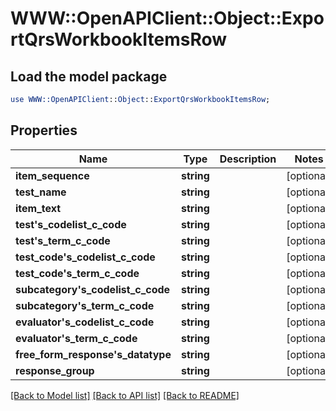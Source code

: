 # WWW::OpenAPIClient::Object::ExportQrsWorkbookItemsRow

## Load the model package
```perl
use WWW::OpenAPIClient::Object::ExportQrsWorkbookItemsRow;
```

## Properties
Name | Type | Description | Notes
------------ | ------------- | ------------- | -------------
**item_sequence** | **string** |  | [optional] 
**test_name** | **string** |  | [optional] 
**item_text** | **string** |  | [optional] 
**test&#39;s_codelist_c_code** | **string** |  | [optional] 
**test&#39;s_term_c_code** | **string** |  | [optional] 
**test_code&#39;s_codelist_c_code** | **string** |  | [optional] 
**test_code&#39;s_term_c_code** | **string** |  | [optional] 
**subcategory&#39;s_codelist_c_code** | **string** |  | [optional] 
**subcategory&#39;s_term_c_code** | **string** |  | [optional] 
**evaluator&#39;s_codelist_c_code** | **string** |  | [optional] 
**evaluator&#39;s_term_c_code** | **string** |  | [optional] 
**free_form_response&#39;s_datatype** | **string** |  | [optional] 
**response_group** | **string** |  | [optional] 

[[Back to Model list]](../README.md#documentation-for-models) [[Back to API list]](../README.md#documentation-for-api-endpoints) [[Back to README]](../README.md)


